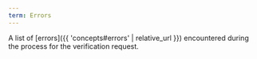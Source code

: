 ```yaml
---
term: Errors
---
```


A list of [errors]({{ 'concepts#errors' | relative_url }}) encountered during the process for
the verification request.


